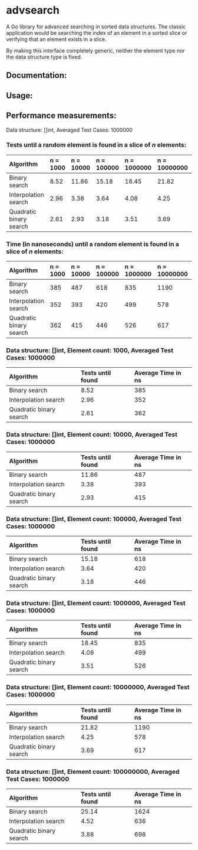 # advsearch
A Go library for advanced searching in sorted data structures. The classic application would be
searching the index of an element in a sorted slice or verifying that an element exists in a slice.

By making this interface completely generic, neither the element type nor the data structure type
is fixed.

## Documentation:



## Usage:




## Performance measurements:

Data structure: []int, Averaged Test Cases: 1000000

### Tests until a random element is found in a slice of *n* elements:
| Algorithm               | n = 1000 | n = 10000 | n = 100000 | n = 1000000 | n = 10000000 | n = 100000000 |
| :---                    | :---     | :---      | :---       | :---        | :---         | :---          |
| Binary search           | 8.52     | 11.86     | 15.18      | 18.45       | 21.82        | 25.14         |
| Interpolation search    | 2.96     | 3.38      | 3.64       | 4.08        | 4.25         | 4.52          |
| Quadratic binary search | 2.61     | 2.93      | 3.18       | 3.51        | 3.69         | 3.88          |

### Time (in nanoseconds) until a random element is found in a slice of *n* elements:
| Algorithm               | n = 1000 | n = 10000 | n = 100000 | n = 1000000 | n = 10000000 | n = 100000000 |
| :---                    | :---     | :---      | :---       | :---        | :---         | :---          |
| Binary search           | 385      | 487       | 618        | 835         | 1190         | 1624          |
| Interpolation search    | 352      | 393       | 420        | 499         | 578          | 636           |
| Quadratic binary search | 362      | 415       | 446        | 526         | 617          | 698           |















### Data structure: []int, Element count: 1000, Averaged Test Cases: 1000000
| Algorithm | Tests until found| Average Time in ns |
| :--- | :--- | :--- |
| Binary search           | 8.52 | 385 |
| Interpolation search    | 2.96 | 352 |
| Quadratic binary search | 2.61 | 362 |

### Data structure: []int, Element count: 10000, Averaged Test Cases: 1000000
| Algorithm | Tests until found| Average Time in ns |
| :--- | :--- | :--- |
| Binary search           | 11.86 | 487 |
| Interpolation search    | 3.38  | 393 |
| Quadratic binary search | 2.93  | 415 |

### Data structure: []int, Element count: 100000, Averaged Test Cases: 1000000
| Algorithm | Tests until found| Average Time in ns |
| :--- | :--- | :--- |
| Binary search           | 15.18 | 618 |
| Interpolation search    | 3.64  | 420 |
| Quadratic binary search | 3.18  | 446 |

### Data structure: []int, Element count: 1000000, Averaged Test Cases: 1000000
| Algorithm | Tests until found| Average Time in ns |
| :--- | :--- | :--- |
| Binary search           | 18.45 | 835 |
| Interpolation search    | 4.08  | 499 |
| Quadratic binary search | 3.51  | 526 |

### Data structure: []int, Element count: 10000000, Averaged Test Cases: 1000000
| Algorithm | Tests until found| Average Time in ns |
| :--- | :--- | :--- |
| Binary search           | 21.82 | 1190 |
| Interpolation search    | 4.25  | 578  |
| Quadratic binary search | 3.69  | 617  |

### Data structure: []int, Element count: 100000000, Averaged Test Cases: 1000000
| Algorithm | Tests until found| Average Time in ns |
| :--- | :--- | :--- |
| Binary search           | 25.14 | 1624 |
| Interpolation search    | 4.52  | 636  |
| Quadratic binary search | 3.88  | 698  |
